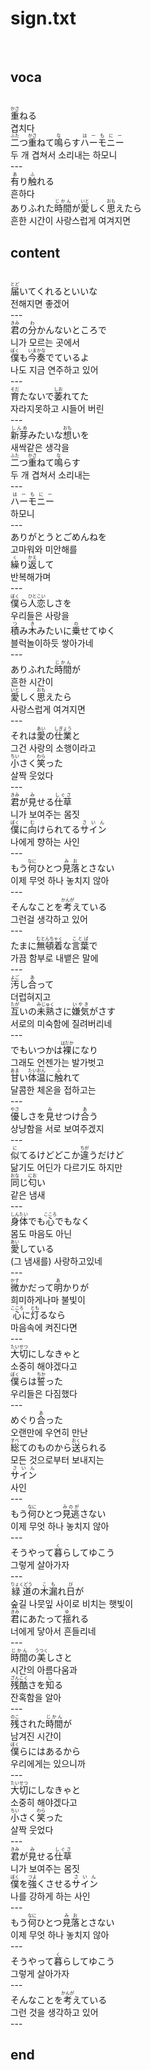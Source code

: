 <h1>sign.txt</h1><br>
<h2>voca</h2><br>
<Ruby><rb>重</rb><rt>かさ</rt></Ruby>ねる<br>
겹치다<br>
<Ruby><rb>二</rb><rt>ふた</rt></Ruby>つ<Ruby><rb>重</rb><rt>かさ</rt></Ruby>ねて<Ruby><rb>鳴</rb><rt>な</rt></Ruby>らす<Ruby><rb>ハーモニー</rb><rt>はーもにー</rt></Ruby><br>
두 개 겹쳐서 소리내는 하모니<br>
---<br>
<Ruby><rb>有</rb><rt>あ</rt></Ruby>り<Ruby><rb>触</rb><rt>ふ</rt></Ruby>れる<br>
흔하다<br>
ありふれた<Ruby><rb>時間</rb><rt>じかん</rt></Ruby>が<Ruby><rb>愛</rb><rt>いと</rt></Ruby>しく<Ruby><rb>思</rb><rt>おも</rt></Ruby>えたら<br>
흔한 시간이 사랑스럽게 여겨지면<br>
<h2>content</h2><br>
<Ruby><rb>届</rb><rt>とど</rt></Ruby>いてくれるといいな<br>
전해지면 좋겠어<br>
---<br>
<Ruby><rb>君</rb><rt>きみ</rt></Ruby>の<Ruby><rb>分</rb><rt>わ</rt></Ruby>かんないところで<br>
니가 모르는 곳에서<br>
<Ruby><rb>僕</rb><rt>ぼく</rt></Ruby>も<Ruby><rb>今</rb><rt>いま</rt></Ruby><Ruby><rb>奏</rb><rt>かな</rt></Ruby>でているよ<br>
나도 지금 연주하고 있어<br>
---<br>
<Ruby><rb>育</rb><rt>そだ</rt></Ruby>たないで<Ruby><rb>萎</rb><rt>しお</rt></Ruby>れてた<br>
자라지못하고 시들어 버린<br>
---<br>
<Ruby><rb>新芽</rb><rt>しんめ</rt></Ruby>みたいな<Ruby><rb>想</rb><rt>おも</rt></Ruby>いを<br>
새싹같은 생각을<br>
<Ruby><rb>二</rb><rt>ふた</rt></Ruby>つ<Ruby><rb>重</rb><rt>かさ</rt></Ruby>ねて<Ruby><rb>鳴</rb><rt>な</rt></Ruby>らす<br>
두 개 겹쳐서 소리내는<br>
---<br>
<Ruby><rb>ハーモニー</rb><rt>はーもにー</rt></Ruby><br>
하모니<br>
---<br>
ありがとうとごめんねを<br>
고마워와 미안해를<br>
<Ruby><rb>繰</rb><rt>く</rt></Ruby>り<Ruby><rb>返</rb><rt>かえ</rt></Ruby>して<br>
반복해가며<br>
---<br>
<Ruby><rb>僕</rb><rt>ぼく</rt></Ruby>ら<Ruby><rb>人恋</rb><rt>ひとこい</rt></Ruby>しさを<br>
우리들은 사랑을<br>
<Ruby><rb>積</rb><rt>つ</rt></Ruby>み<Ruby><rb>木</rb><rt>き</rt></Ruby>みたいに<Ruby><rb>乗</rb><rt>の</rt></Ruby>せてゆく<br>
블럭놀이하듯 쌓아가네<br>
---<br>
ありふれた<Ruby><rb>時間</rb><rt>じかん</rt></Ruby>が<br>
흔한 시간이<br>
<Ruby><rb>愛</rb><rt>いと</rt></Ruby>しく<Ruby><rb>思</rb><rt>おも</rt></Ruby>えたら<br>
사랑스럽게 여겨지면<br>
---<br>
それは<Ruby><rb>愛</rb><rt>あい</rt></Ruby>の<Ruby><rb>仕業</rb><rt>しぎょう</rt></Ruby>と<br>
그건 사랑의 소행이라고<br>
<Ruby><rb>小</rb><rt>ちい</rt></Ruby>さく<Ruby><rb>笑</rb><rt>わら</rt></Ruby>った<br>
살짝 웃었다<br>
---<br>
<Ruby><rb>君</rb><rt>きみ</rt></Ruby>が<Ruby><rb>見</rb><rt>み</rt></Ruby>せる<Ruby><rb>仕草</rb><rt>しぐさ</rt></Ruby><br>
니가 보여주는 몸짓<br>
<Ruby><rb>僕</rb><rt>ぼく</rt></Ruby>に<Ruby><rb>向</rb><rt>む</rt></Ruby>けられてる<Ruby><rb>サイン</rb><rt>さいん</rt></Ruby><br>
나에게 향하는 사인<br>
---<br>
もう<Ruby><rb>何</rb><rt>なに</rt></Ruby>ひとつ<Ruby><rb>見落</rb><rt>みお</rt></Ruby>とさない<br>
이제 무엇 하나 놓치지 않아<br>
---<br>
そんなことを<Ruby><rb>考</rb><rt>かんが</rt></Ruby>えている<br>
그런걸 생각하고 있어<br>
---<br>
たまに<Ruby><rb>無頓着</rb><rt>むとんちゃく</rt></Ruby>な<Ruby><rb>言葉</rb><rt>ことば</rt></Ruby>で<br>
가끔 함부로 내뱉은 말에<br>
---<br>
<Ruby><rb>汚</rb><rt>よご</rt></Ruby>し<Ruby><rb>合</rb><rt>あ</rt></Ruby>って<br>
더럽혀지고<br>
<Ruby><rb>互</rb><rt>たが</rt></Ruby>いの<Ruby><rb>未熟</rb><rt>みじゅく</rt></Ruby>さに<Ruby><rb>嫌気</rb><rt>いやき</rt></Ruby>がさす<br>
서로의 미숙함에 질려버리네<br>
---<br>
でもいつかは<Ruby><rb>裸</rb><rt>はだか</rt></Ruby>になり<br>
그래도 언젠가는 발가벗고<br>
<Ruby><rb>甘</rb><rt>あま</rt></Ruby>い<Ruby><rb>体温</rb><rt>たいおん</rt></Ruby>に<Ruby><rb>触</rb><rt>ふ</rt></Ruby>れて<br>
달콤한 체온을 접하고는<br>
---<br>
<Ruby><rb>優</rb><rt>やさ</rt></Ruby>しさを<Ruby><rb>見</rb><rt>み</rt></Ruby>せつけ<Ruby><rb>合</rb><rt>あ</rt></Ruby>う<br>
상냥함을 서로 보여주겠지<br>
---<br>
<Ruby><rb>似</rb><rt>に</rt></Ruby>てるけどどこか<Ruby><rb>違</rb><rt>ちが</rt></Ruby>うだけど<br>
닮기도 어딘가 다르기도 하지만<br>
<Ruby><rb>同</rb><rt>おな</rt></Ruby>じ<Ruby><rb>匂</rb><rt>にお</rt></Ruby>い<br>
같은 냄새<br>
---<br>
<Ruby><rb>身体</rb><rt>しんたい</rt></Ruby>でも<Ruby><rb>心</rb><rt>こころ</rt></Ruby>でもなく<br>
몸도 마음도 아닌<br>
<Ruby><rb>愛</rb><rt>あい</rt></Ruby>している<br>
(그 냄새를) 사랑하고있네<br>
---<br>
<Ruby><rb>微</rb><rt>かす</rt></Ruby>かだって<Ruby><rb>明</rb><rt>あ</rt></Ruby>かりが<br>
희미하게나마 불빛이<br>
<Ruby><rb>心</rb><rt>こころ</rt></Ruby>に<Ruby><rb>灯</rb><rt>とも</rt></Ruby>るなら<br>
마음속에 켜진다면<br>
---<br>
<Ruby><rb>大切</rb><rt>たいせつ</rt></Ruby>にしなきゃと<br>
소중히 해야겠다고<br>
<Ruby><rb>僕</rb><rt>ぼく</rt></Ruby>らは<Ruby><rb>誓</rb><rt>ちか</rt></Ruby>った<br>
우리들은 다짐했다<br>
---<br>
めぐり<Ruby><rb>合</rb><rt>あ</rt></Ruby>った<br>
오랜만에 우연히 만난<br>
<Ruby><rb>総</rb><rt>すべ</rt></Ruby>てのものから<Ruby><rb>送</rb><rt>おく</rt></Ruby>られる<br>
모든 것으로부터 보내지는<br>
<Ruby><rb>サイン</rb><rt>さいん</rt></Ruby><br>
사인<br>
---<br>
もう<Ruby><rb>何</rb><rt>なに</rt></Ruby>ひとつ<Ruby><rb>見逃</rb><rt>みのが</rt></Ruby>さない<br>
이제 무엇 하나 놓치지 않아<br>
---<br>
そうやって<Ruby><rb>暮</rb><rt>く</rt></Ruby>らしてゆこう<br>
그렇게 살아가자<br>
---<br>
<Ruby><rb>緑道</rb><rt>りょくどう</rt></Ruby>の<Ruby><rb>木漏</rb><rt>こも</rt></Ruby>れ<Ruby><rb>日</rb><rt>び</rt></Ruby>が<br>
숲길 나뭇잎 사이로 비치는 햇빛이<br>
<Ruby><rb>君</rb><rt>きみ</rt></Ruby>にあたって<Ruby><rb>揺</rb><rt>ゆ</rt></Ruby>れる<br>
너에게 닿아서 흔들리네<br>
---<br>
<Ruby><rb>時間</rb><rt>じかん</rt></Ruby>の<Ruby><rb>美</rb><rt>うつく</rt></Ruby>しさと<br>
시간의 아름다움과<br>
<Ruby><rb>残酷</rb><rt>ざんこく</rt></Ruby>さを<Ruby><rb>知</rb><rt>し</rt></Ruby>る<br>
잔혹함을 알아<br>
---<br>
<Ruby><rb>残</rb><rt>のこ</rt></Ruby>された<Ruby><rb>時間</rb><rt>じかん</rt></Ruby>が<br>
남겨진 시간이<br>
<Ruby><rb>僕</rb><rt>ぼく</rt></Ruby>らにはあるから<br>
우리에게는 있으니까<br>
---<br>
<Ruby><rb>大切</rb><rt>たいせつ</rt></Ruby>にしなきゃと<br>
소중히 해야겠다고<br>
<Ruby><rb>小</rb><rt>ちい</rt></Ruby>さく<Ruby><rb>笑</rb><rt>わら</rt></Ruby>った<br>
살짝 웃었다<br>
---<br>
<Ruby><rb>君</rb><rt>きみ</rt></Ruby>が<Ruby><rb>見</rb><rt>み</rt></Ruby>せる<Ruby><rb>仕草</rb><rt>しぐさ</rt></Ruby><br>
니가 보여주는 몸짓<br>
<Ruby><rb>僕</rb><rt>ぼく</rt></Ruby>を<Ruby><rb>強</rb><rt>つよ</rt></Ruby>くさせる<Ruby><rb>サイン</rb><rt>さいん</rt></Ruby><br>
나를 강하게 하는 사인<br>
---<br>
もう<Ruby><rb>何</rb><rt>なに</rt></Ruby>ひとつ<Ruby><rb>見落</rb><rt>みお</rt></Ruby>とさない<br>
이제 무엇 하나 놓치지 않아<br>
---<br>
そうやって<Ruby><rb>暮</rb><rt>く</rt></Ruby>らしてゆこう<br>
그렇게 살아가자<br>
---<br>
そんなことを<Ruby><rb>考</rb><rt>かんが</rt></Ruby>えている<br>
그런 것을 생각하고 있어<br>
---<br>
<h2>end</h2><br>
